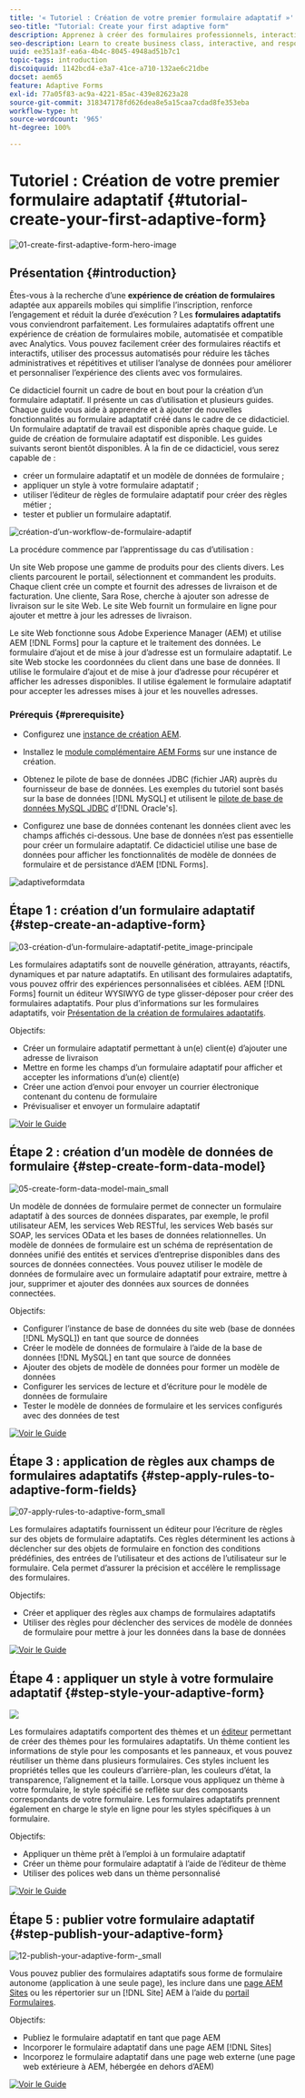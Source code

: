 ```yaml
---
title: '« Tutoriel : Création de votre premier formulaire adaptatif »'
seo-title: "Tutorial: Create your first adaptive form"
description: Apprenez à créer des formulaires professionnels, interactifs et réactifs.
seo-description: Learn to create business class, interactive, and responsive forms.
uuid: ee351a3f-ea6a-4b4c-8045-4948ad51b7c1
topic-tags: introduction
discoiquuid: 1142bcd4-e3a7-41ce-a710-132ae6c21dbe
docset: aem65
feature: Adaptive Forms
exl-id: 77a05f83-ac9a-4221-85ac-439e82623a28
source-git-commit: 318347178fd626dea8e5a15caa7cdad8fe353eba
workflow-type: ht
source-wordcount: '965'
ht-degree: 100%

---
```


# Tutoriel : Création de votre premier formulaire adaptatif {#tutorial-create-your-first-adaptive-form}

![01-create-first-adaptive-form-hero-image](assets/01-create-first-adaptive-form-hero-image.png)

## Présentation {#introduction}

Êtes-vous à la recherche d’une **expérience de création de formulaires** adaptée aux appareils mobiles qui simplifie l’inscription, renforce l’engagement et réduit la durée d’exécution ? Les **formulaires adaptatifs** vous conviendront parfaitement. Les formulaires adaptatifs offrent une expérience de création de formulaires mobile, automatisée et compatible avec Analytics. Vous pouvez facilement créer des formulaires réactifs et interactifs, utiliser des processus automatisés pour réduire les tâches administratives et répétitives et utiliser l’analyse de données pour améliorer et personnaliser l’expérience des clients avec vos formulaires.

Ce didacticiel fournit un cadre de bout en bout pour la création d’un formulaire adaptatif. Il présente un cas d’utilisation et plusieurs guides. Chaque guide vous aide à apprendre et à ajouter de nouvelles fonctionnalités au formulaire adaptatif créé dans le cadre de ce didacticiel. Un formulaire adaptatif de travail est disponible après chaque guide. Le guide de création de formulaire adaptatif est disponible. Les guides suivants seront bientôt disponibles. À la fin de ce didacticiel, vous serez capable de :

* créer un formulaire adaptatif et un modèle de données de formulaire ;
* appliquer un style à votre formulaire adaptatif ;
* utiliser l’éditeur de règles de formulaire adaptatif pour créer des règles métier ;
* tester et publier un formulaire adaptatif.

![création-d’un-workflow-de-formulaire-adaptif](assets/create-daptive-form-workflow.png)

La procédure commence par l’apprentissage du cas d’utilisation :

Un site Web propose une gamme de produits pour des clients divers. Les clients parcourent le portail, sélectionnent et commandent les produits. Chaque client crée un compte et fournit des adresses de livraison et de facturation. Une cliente, Sara Rose, cherche à ajouter son adresse de livraison sur le site Web. Le site Web fournit un formulaire en ligne pour ajouter et mettre à jour les adresses de livraison.

Le site Web fonctionne sous Adobe Experience Manager (AEM) et utilise AEM [!DNL Forms] pour la capture et le traitement des données. Le formulaire d’ajout et de mise à jour d’adresse est un formulaire adaptatif. Le site Web stocke les coordonnées du client dans une base de données. Il utilise le formulaire d’ajout et de mise à jour d’adresse pour récupérer et afficher les adresses disponibles. Il utilise également le formulaire adaptatif pour accepter les adresses mises à jour et les nouvelles adresses.

### Prérequis {#prerequisite}

* Configurez une [instance de création AEM](https://experienceleague.adobe.com/docs/experience-manager-65/deploying/deploying/deploy.html?lang=fr#author-and-publish-installs).
* Installez le [module complémentaire AEM Forms](../../forms/using/installing-configuring-aem-forms-osgi.md) sur une instance de création.
* Obtenez le pilote de base de données JDBC (fichier JAR) auprès du fournisseur de base de données. Les exemples du tutoriel sont basés sur la base de données [!DNL MySQL] et utilisent le [pilote de base de données MySQL JDBC](https://dev.mysql.com/downloads/connector/j/5.1.html) d’[!DNL Oracle's].

* Configurez une base de données contenant les données client avec les champs affichés ci-dessous. Une base de données n’est pas essentielle pour créer un formulaire adaptatif. Ce didacticiel utilise une base de données pour afficher les fonctionnalités de modèle de données de formulaire et de persistance d’AEM [!DNL Forms].

![adaptiveformdata](assets/adaptiveformdata.png)

## Étape 1 : création d’un formulaire adaptatif {#step-create-an-adaptive-form}

![03-création-d’un-formulaire-adaptatif-petite_image-principale](assets/03-create-adaptive-form-main-image_small.png)

Les formulaires adaptatifs sont de nouvelle génération, attrayants, réactifs, dynamiques et par nature adaptatifs. En utilisant des formulaires adaptatifs, vous pouvez offrir des expériences personnalisées et ciblées. AEM [!DNL Forms] fournit un éditeur WYSIWYG de type glisser-déposer pour créer des formulaires adaptatifs. Pour plus d’informations sur les formulaires adaptatifs, voir [Présentation de la création de formulaires adaptatifs](../../forms/using/introduction-forms-authoring.md).

Objectifs:

* Créer un formulaire adaptatif permettant à un(e) client(e) d’ajouter une adresse de livraison
* Mettre en forme les champs d’un formulaire adaptatif pour afficher et accepter les informations d’un(e) client(e)
* Créer une action d’envoi pour envoyer un courrier électronique contenant du contenu de formulaire
* Prévisualiser et envoyer un formulaire adaptatif

[![Voir le Guide](https://helpx.adobe.com/content/dam/help/en/marketing-cloud/how-to/digital-foundation/_jcr_content/main-pars/image_1250343773/see-the-guide-sm.png)](create-adaptive-form.md)

## Étape 2 : création d’un modèle de données de formulaire {#step-create-form-data-model}

![05-create-form-data-model-main_small](assets/05-create-form-data-model-main_small.png)

Un modèle de données de formulaire permet de connecter un formulaire adaptatif à des sources de données disparates, par exemple, le profil utilisateur AEM, les services Web RESTful, les services Web basés sur SOAP, les services OData et les bases de données relationnelles. Un modèle de données de formulaire est un schéma de représentation de données unifié des entités et services d’entreprise disponibles dans des sources de données connectées. Vous pouvez utiliser le modèle de données de formulaire avec un formulaire adaptatif pour extraire, mettre à jour, supprimer et ajouter des données aux sources de données connectées.

Objectifs:

* Configurer l’instance de base de données du site web (base de données [!DNL MySQL]) en tant que source de données
* Créer le modèle de données de formulaire à l’aide de la base de données [!DNL MySQL] en tant que source de données
* Ajouter des objets de modèle de données pour former un modèle de données
* Configurer les services de lecture et d’écriture pour le modèle de données de formulaire
* Tester le modèle de données de formulaire et les services configurés avec des données de test

[![Voir le Guide](https://helpx.adobe.com/content/dam/help/en/marketing-cloud/how-to/digital-foundation/_jcr_content/main-pars/image_1250343773/see-the-guide-sm.png)](create-form-data-model.md)

## Étape 3 : application de règles aux champs de formulaires adaptatifs {#step-apply-rules-to-adaptive-form-fields}

![07-apply-rules-to-adaptive-form_small](assets/07-apply-rules-to-adaptive-form_small.png)

Les formulaires adaptatifs fournissent un éditeur pour l’écriture de règles sur des objets de formulaire adaptatifs. Ces règles déterminent les actions à déclencher sur des objets de formulaire en fonction des conditions prédéfinies, des entrées de l’utilisateur et des actions de l’utilisateur sur le formulaire. Cela permet d’assurer la précision et accélère le remplissage des formulaires.

Objectifs:

* Créer et appliquer des règles aux champs de formulaires adaptatifs
* Utiliser des règles pour déclencher des services de modèle de données de formulaire pour mettre à jour les données dans la base de données

[![Voir le Guide](https://helpx.adobe.com/content/dam/help/en/marketing-cloud/how-to/digital-foundation/_jcr_content/main-pars/image_1250343773/see-the-guide-sm.png)](apply-rules-to-adaptive-form-fields.md)

## Étape 4 : appliquer un style à votre formulaire adaptatif {#step-style-your-adaptive-form}

![](/help/forms/using/assets/09-style-your-adaptive-form-small.png)

Les formulaires adaptatifs comportent des thèmes et un [éditeur](../../forms/using/themes.md) permettant de créer des thèmes pour les formulaires adaptatifs. Un thème contient les informations de style pour les composants et les panneaux, et vous pouvez réutiliser un thème dans plusieurs formulaires. Ces styles incluent les propriétés telles que les couleurs d’arrière-plan, les couleurs d’état, la transparence, l’alignement et la taille. Lorsque vous appliquez un thème à votre formulaire, le style spécifié se reflète sur des composants correspondants de votre formulaire. Les formulaires adaptatifs prennent également en charge le style en ligne pour les styles spécifiques à un formulaire.

Objectifs:

* Appliquer un thème prêt à l’emploi à un formulaire adaptatif
* Créer un thème pour formulaire adaptatif à l’aide de l’éditeur de thème
* Utiliser des polices web dans un thème personnalisé

[![Voir le Guide](https://helpx.adobe.com/content/dam/help/en/marketing-cloud/how-to/digital-foundation/_jcr_content/main-pars/image_1250343773/see-the-guide-sm.png)](style-your-adaptive-form.md)

## Étape 5 : publier votre formulaire adaptatif {#step-publish-your-adaptive-form}

![12-publish-your-adaptive-form-_small](assets/12-publish-your-adaptive-form-_small.png)

Vous pouvez publier des formulaires adaptatifs sous forme de formulaire autonome (application à une seule page), les inclure dans une [page AEM Sites](/help/forms/using/embed-adaptive-form-aem-sites.md) ou les répertorier sur un [!DNL Site] AEM à l’aide du [portail Formulaires](../../forms/using/introduction-publishing-forms.md).

Objectifs:

* Publiez le formulaire adaptatif en tant que page AEM
* Incorporer le formulaire adaptatif dans une page AEM [!DNL Sites]
* Incorporez le formulaire adaptatif dans une page web externe (une page web extérieure à AEM, hébergée en dehors d’AEM)

[![Voir le Guide](https://helpx.adobe.com/content/dam/help/en/marketing-cloud/how-to/digital-foundation/_jcr_content/main-pars/image_1250343773/see-the-guide-sm.png)](publish-your-adaptive-form.md)

